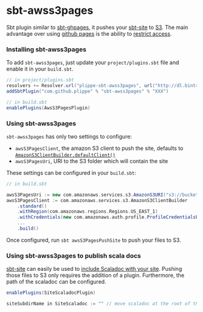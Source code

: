 # sbt-awss3pages

Sbt plugin similar to [sbt-ghpages][sbt-ghpages], it pushes your [sbt-site][sbt-site] to [S3][s3]. The main advantage
over using [github pages][github-page] is the ability to [restrict access][s3-access].


### Installing sbt-awss3pages

To add `sbt-awss3pages`, just update your `project/plugins.sbt` file and enable it in your `build.sbt`.

```sbt
// in project/plugins.sbt
resolvers += Resolver.url("plippe-sbt-awss3pages", url("http://dl.bintray.com/plippe/sbt"))(Resolver.ivyStylePatterns)
addSbtPlugin("com.github.plippe" % "sbt-awss3pages" % "XXX")
```

```sbt
// in build.sbt
enablePlugins(AwsS3PagesPlugin)
```


### Using sbt-awss3pages

`sbt-awss3pages` has only two settings to configure:
  - `awsS3PagesClient`, the amazon S3 client to push the site, defaults to [`AmazonS3ClientBuilder.defaultClient()`][s3-client-default]
  - `awsS3PagesUri`, URI to the S3 folder which will contain the site

These settings can be configured in your `build.sbt`:
```sbt
// in build.sbt

awsS3PagesUri := new com.amazonaws.services.s3.AmazonS3URI("s3://bucket/key/${organization.value}/${name.value}/${version.value}")
awsS3PagesClient := com.amazonaws.services.s3.AmazonS3ClientBuilder
    .standard()
    .withRegion(com.amazonaws.regions.Regions.US_EAST_1)
    .withCredentials(new com.amazonaws.auth.profile.ProfileCredentialsProvider("my-profile"))
    ...
    .build()
```

Once configured, run `sbt awsS3PagesPushSite` to push your files to S3.


### Using sbt-awss3pages to publish scala docs

[sbt-site][sbt-site] can easily be used to [include Scaladoc with your site][sbt-site-scaladoc]. Pushing those files
to S3 only requires the addition of a plugin. Furthermore, the path of the scaladoc can be configured.

```sbt
enablePlugins(SiteScaladocPlugin)

siteSubdirName in SiteScaladoc := "" // move scaladoc at the root of the site
```

[sbt-ghpages]: https://github.com/sbt/sbt-ghpages
[sbt-site]: https://github.com/sbt/sbt-site
[sbt-site-scaladoc]: http://www.scala-sbt.org/sbt-site/api-documentation.html#scaladoc
[s3]: https://aws.amazon.com/s3/
[s3-access]: http://docs.aws.amazon.com/AmazonS3/latest/dev/s3-access-control.html
[s3-client-default]: http://docs.aws.amazon.com/AWSJavaSDK/latest/javadoc/com/amazonaws/services/s3/AmazonS3ClientBuilder.html#defaultClient
[github-page]: https://pages.github.com/
